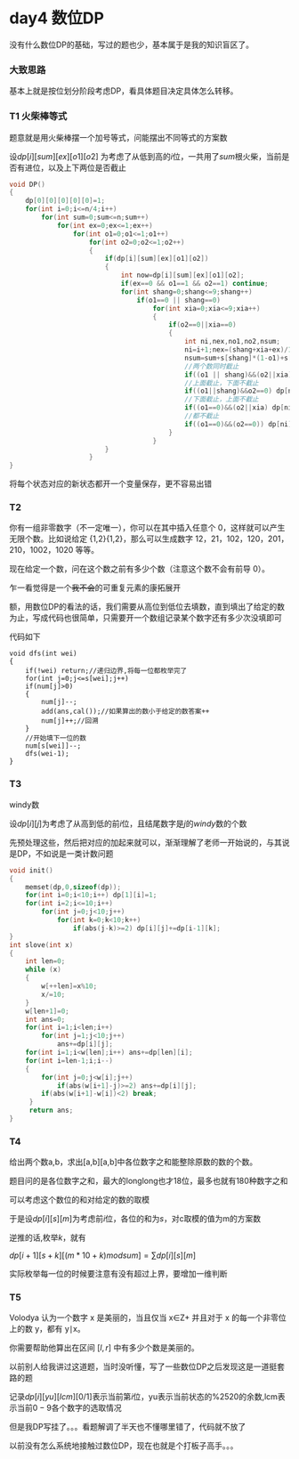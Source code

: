 # day4 数位DP

没有什么数位DP的基础，写过的题也少，基本属于是我的知识盲区了。



### 大致思路

基本上就是按位划分阶段考虑DP，看具体题目决定具体怎么转移。

### T1 火柴棒等式

题意就是用火柴棒摆一个加号等式，问能摆出不同等式的方案数

设$dp[i][sum][ex][o1][o2]$ 为考虑了从低到高的$i$位，一共用了$sum$根火柴，当前是否有进位，以及上下两位是否截止

```cpp
void DP()
{
	dp[0][0][0][0][0]=1;
	for(int i=0;i<=n/4;i++)	
		for(int sum=0;sum<=n;sum++)
			for(int ex=0;ex<=1;ex++)
				for(int o1=0;o1<=1;o1++)
					for(int o2=0;o2<=1;o2++)
					{
						if(dp[i][sum][ex][o1][o2])
						{
							int now=dp[i][sum][ex][o1][o2];
							if(ex==0 && o1==1 && o2==1) continue;
							for(int shang=0;shang<=9;shang++)
								if(o1==0 || shang==0)
									for(int xia=0;xia<=9;xia++)
									{
										if(o2==0||xia==0)
										{
											int ni,nex,no1,no2,nsum;
											ni=i+1;nex=(shang+xia+ex)/10;
											nsum=sum+s[shang]*(1-o1)+s[xia]*(1-o2)+s[(shang+xia+ex)%10];
											//两个数同时截止 
											if((o1 || shang)&&(o2||xia)) dp[ni][nsum][nex][1][1]+=now;
                                            //上面截止，下面不截止
											if((o1||shang)&&o2==0) dp[ni][nsum][nex][1][0]+=now;
                                            //下面截止，上面不截止
                                            if((o1==0)&&(o2||xia) dp[ni][nsum][nex][0][1]+=now;
                                            //都不截止
                                            if((o1==0)&&(o2==0)) dp[ni][nsum][nex][0][0]+=now;
										}
									}
						}
					}
}
```

将每个状态对应的新状态都开一个变量保存，更不容易出错

### T2

你有一组非零数字（不一定唯一），你可以在其中插入任意个 0，这样就可以产生无限个数。比如说给定 {1,2}{1,2}，那么可以生成数字 12，21，102，120，201，210，1002，1020 等等。

现在给定一个数，问在这个数之前有多少个数（注意这个数不会有前导 0）。

乍一看觉得是一个~~我不会~~的可重复元素的康拓展开

额，用数位DP的看法的话，我们需要从高位到低位去填数，直到填出了给定的数为止，写成代码也很简单，只需要开一个数组记录某个数字还有多少次没填即可

代码如下

```
void dfs(int wei)
{
	if(!wei) return;//递归边界,将每一位都枚举完了
	for(int j=0;j<=s[wei];j++)
	if(num[j]>0)
	{
		num[j]--;
		add(ans,cal());//如果算出的数小于给定的数答案++
		num[j]++;//回溯
	}
	//开始填下一位的数
	num[s[wei]]--;
	dfs(wei-1);
}
```

### T3

windy数

设$dp[i][j]$为考虑了从高到低的前$i$位，且结尾数字是$j$的$windy$数的个数

先预处理这些，然后把对应的加起来就可以，渐渐理解了老师一开始说的，与其说是DP，不如说是一类计数问题

```cpp
void init()
{
    memset(dp,0,sizeof(dp));
    for(int i=0;i<10;i++) dp[1][i]=1;
    for(int i=2;i<=10;i++)
        for(int j=0;j<10;j++)
        	for(int k=0;k<10;k++)
            	if(abs(j-k)>=2) dp[i][j]+=dp[i-1][k];
} 
int slove(int x)
{
    int len=0;
    while (x)
    {
        w[++len]=x%10;
        x/=10;
    }
    w[len+1]=0;
    int ans=0;
    for(int i=1;i<len;i++)
     	for(int j=1;j<10;j++) 
		 	ans+=dp[i][j];
    for(int i=1;i<w[len];i++) ans+=dp[len][i];
    for(int i=len-1;i;i--)
    {
        for(int j=0;j<w[i];j++)
            if(abs(w[i+1]-j)>=2) ans+=dp[i][j];
        if(abs(w[i+1]-w[i])<2) break;
     }
     return ans;
}
```



### T4

给出两个数a,b，求出[a,b][a,b]中各位数字之和能整除原数的数的个数。

题目问的是各位数字之和，最大的longlong也才18位，最多也就有180种数字之和

可以考虑这个数位的和对给定的数的取模

于是设$dp[i][s][m]$为考虑前$i$位，各位的和为$s$，对c取模的值为m的方案数

逆推的话,枚举$k$，就有

$dp[i+1][s+k][(m*10+k)modsum]=\sum dp[i][s][m]$

实际枚举每一位的时候要注意有没有超过上界，要增加一维判断

### T5

Volodya 认为一个数字 x 是美丽的，当且仅当 x∈Z+ 并且对于 x 的每一个非零位上的数 y，都有 y∣x。

你需要帮助他算出在区间 $[l,r]$ 中有多少个数是美丽的。

以前别人给我讲过这道题，当时没听懂，写了一些数位DP之后发现这是一道挺套路的题

记录$dp[i][yu][lcm][0/1]$表示当前第$i$位，yu表示当前状态的%2520的余数,lcm表示当前$0-9$各个数字的选取情况

但是我DP写挂了。。。看题解调了半天也不懂哪里错了，代码就不放了



以前没有怎么系统地接触过数位DP，现在也就是个打板子高手。。。